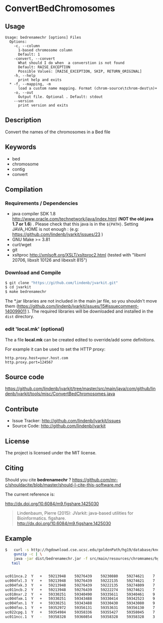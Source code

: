 # ConvertBedChromosomes


## Usage

```
Usage: bedrenamechr [options] Files
  Options:
    -c, --column
      1-based chromosome column
      Default: 1
    -convert, --convert
      What should I do when  a converstion is not found
      Default: RAISE_EXCEPTION
      Possible Values: [RAISE_EXCEPTION, SKIP, RETURN_ORIGINAL]
    -h, --help
      print help and exits
  * -f, --mapping, -m
      load a custom name mapping. Format (chrom-source\tchrom-dest\n)+
    -o, --out
      Output file. Optional . Default: stdout
    --version
      print version and exits

```


## Description

Convert the names of the chromosomes in a Bed file


## Keywords

 * bed
 * chromosome
 * contig
 * convert


## Compilation

### Requirements / Dependencies

* java compiler SDK 1.8 http://www.oracle.com/technetwork/java/index.html (**NOT the old java 1.7 or 1.6**) . Please check that this java is in the `${PATH}`. Setting JAVA_HOME is not enough : (e.g: https://github.com/lindenb/jvarkit/issues/23 )
* GNU Make >= 3.81
* curl/wget
* git
* xsltproc http://xmlsoft.org/XSLT/xsltproc2.html (tested with "libxml 20706, libxslt 10126 and libexslt 815")


### Download and Compile

```bash
$ git clone "https://github.com/lindenb/jvarkit.git"
$ cd jvarkit
$ make bedrenamechr
```

The *.jar libraries are not included in the main jar file, so you shouldn't move them (https://github.com/lindenb/jvarkit/issues/15#issuecomment-140099011 ).
The required libraries will be downloaded and installed in the `dist` directory.

### edit 'local.mk' (optional)

The a file **local.mk** can be created edited to override/add some definitions.

For example it can be used to set the HTTP proxy:

```
http.proxy.host=your.host.com
http.proxy.port=124567
```
## Source code 

https://github.com/lindenb/jvarkit/tree/master/src/main/java/com/github/lindenb/jvarkit/tools/misc/ConvertBedChromosomes.java

## Contribute

- Issue Tracker: http://github.com/lindenb/jvarkit/issues
- Source Code: http://github.com/lindenb/jvarkit

## License

The project is licensed under the MIT license.

## Citing

Should you cite **bedrenamechr** ? https://github.com/mr-c/shouldacite/blob/master/should-I-cite-this-software.md

The current reference is:

http://dx.doi.org/10.6084/m9.figshare.1425030

> Lindenbaum, Pierre (2015): JVarkit: java-based utilities for Bioinformatics. figshare.
> http://dx.doi.org/10.6084/m9.figshare.1425030



## Example

```bash
$   curl -s http://hgdownload.cse.ucsc.edu/goldenPath/hg19/database/knownGene.txt.gz |\
    gunzip -c | \
    java -jar dist/bedrenamechr.jar -f src/main/resources/chromnames/hg19_to_g1kv37.tsv -c 2 |\
   tail


uc011nca.2	Y	+	59213948	59276439	59230880	59274621	7	59213948,59222126,59230781,59233166,59252482,59272370,59274552,	59214117,59222281,59230919,59233257,59252550,59272463,59276439,	P51809	uc011nca.2
uc004fxl.3	Y	+	59213948	59276439	59222135	59274621	7	59213948,59222126,59230781,59233166,59252482,59272370,59274552,	59214117,59222216,59230919,59233257,59252550,59272463,59276439,	P51809-3	uc004fxl.3
uc004fxk.3	Y	+	59213948	59276439	59222135	59274809	7	59213948,59222126,59228291,59230781,59233166,59272370,59274552,	59214117,59222281,59228349,59230919,59233257,59272463,59276439,	P51809-2	uc004fxk.3
uc011ncb.2	Y	+	59213948	59276439	59222274	59274621	7	59213948,59222126,59230781,59233166,59252482,59272370,59274552,	59214117,59222277,59230919,59233257,59252550,59272463,59276439,	B4DE96	uc011ncb.2
uc010nxr.2	Y	+	59330251	59340490	59335611	59340461	9	59330251,59334000,59335576,59336119,59336347,59337090,59337948,59338753,59340193,	59330458,59334179,59335690,59336231,59336526,59337236,59338150,59338859,59340490,	B4E011	uc010nxr.2
uc004fxm.1	Y	+	59330251	59343488	59330414	59342523	9	59330251,59334078,59335552,59336119,59336354,59337119,59337948,59338753,59342486,	59330458,59334179,59335690,59336231,59336526,59337236,59338150,59338859,59343488,	B9ZVT0	uc004fxm.1
uc004fxn.1	Y	+	59330251	59343488	59330430	59343080	9	59330251,59335576,59336119,59336347,59337090,59337948,59338753,59340193,59342486,	59330458,59335690,59336231,59336526,59337236,59338150,59338859,59340278,59343488,	Q01113	uc004fxn.1
uc004fxo.1	Y	+	59352972	59356131	59353631	59356130	7	59352972,59354351,59354669,59354993,59355369,59355682,59355972,	59353819,59354463,59354816,59355130,59355505,59355884,59356131,	I3L0A4	uc004fxo.1
uc022cpg.1	Y	+	59354984	59358336	59355427	59358045	7	59354984,59355369,59355682,59355972,59356790,59357702,59357911,	59355130,59355505,59355884,59356131,59356943,59357771,59358336,	Q9NQA3	uc022cpg.1
uc011ncc.1	Y	-	59358328	59360854	59358328	59358328	3	59358328,59360006,59360500,	59359508,59360115,59360854,	uc011ncc.1

```


